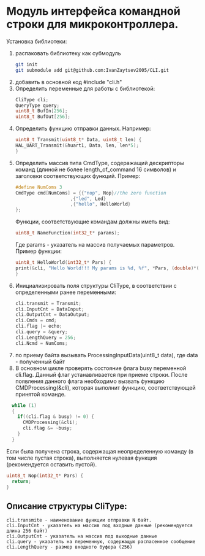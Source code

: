 # Модуль интерфейса командной строки для микроконтроллера. 

Установка библиотеки:
1. распаковать библиотеку как субмодуль
    ```bash
    git init
    git submodule add git@github.com:IvanZaytsev2005/CLI.git
    ```
2. добавить в основной код #include "cli.h"
3. Определить переменные для работы с библиотекой:
    ```c
    CliType cli;
    QueryType query;
    uint8_t BufIn[256];
    uint8_t BufOut[256];
    ```
4. Определить функцию отправки данных. Например:
    ```c
    uint8_t Transmit(uint8_t* Data, uint8_t len) {
    HAL_UART_Transmit(&huart1, Data, len, len*5);
    }
    ```  
5. Определить массив типа CmdType, содеражащий дескрипторы команд (длиной не более length_of_command 16 символов) и заголовки соответствующих функций. Пример:
    ```c
    #define NumComs 3
    CmdType cmd[NumComs] = {{"nop", Nop}//the zero function
                        ,{"led", Led}
                        ,{"hello", HelloWorld}
    };
    ```
    Функции, соответствующие командам должны иметь вид:  
    ```c
    uint8_t NameFunction(int32_t* params);
    ```  
    Где params - указатель на массив получаемых параметров.  
    Пример функции:
    ```c
    uint8_t HelloWorld(int32_t* Pars) {
    print(&cli, "Hello World!!! My params is %d, %f", *Pars, (double)*(Pars+1)/1000.0);
    }
    ```
6. Инициализировать поля структуры CliType, в соответствии с определенными ранее переменными:  
    ```c
    cli.transmit = Transmit;
    cli.InputCnt = DataInput;
    cli.OutputCnt = DataOutput;
    cli.Cmds = cmd;
    cli.flag |= echo;
    cli.query = &query;
    cli.LengthQuery = 256;
    cli.Ncmd = NumComs;
    ```
7. по приему байта вызывать ProcessingInputData(uint8_t data), где data - полученный байт
8. В основном цикле проверять состояние флага busy переменной cli.flag. Данный флаг устанавливается при приеме строки. После появления данного флага необходимо вызвать функцию CMDProcessing(&cli), которая выполнит функцию, соответствующей принятой команде.
```c
  while (1)
  {
    if((cli.flag & busy) != 0) {
      CMDProcessing(&cli);
      cli.flag &= ~busy;
    }
  }
```
Если была получена строка, содержащая неопределенную команду (в том числе пустая строка), выполняется нулевая функция (рекомендуется оставить пустой).
```c
uint8_t Nop(int32_t* Pars) {
  return;
}
```

## Описание структуры CliType:
    cli.transmite - наименование функции отправки N байт.  
    cli.InputCnt - указатель на массив под входные данные (рекомендуется длина 256 байт)  
    cli.OutputCnt - указатель на массив под выходные данные  
    cli.query - указатель на переменную, содержащую распасенное сообщение  
    cli.LengthQuery - размер входного буфера (256)  